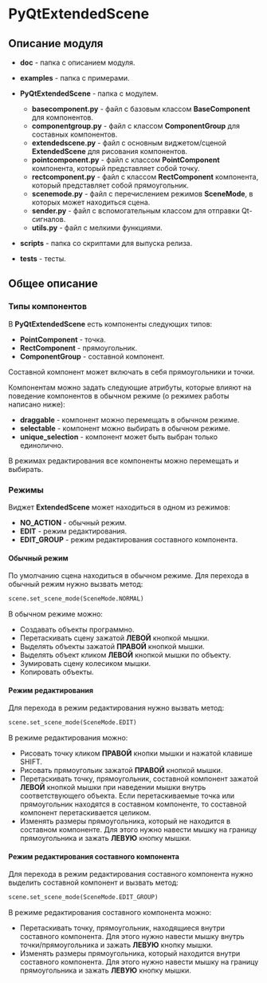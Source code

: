 # PyQtExtendedScene

## Описание модуля

* **doc** - папка с описанием модуля.
* **examples** - папка с примерами.

* **PyQtExtendedScene** - папка с модулем.
    * **basecomponent.py** - файл с базовым классом **BaseComponent** для компонентов.
    * **componentgroup.py** - файл с классом **ComponentGroup** для составных компонентов.
    * **extendedscene.py** - файл с основным виджетом/сценой **ExtendedScene** для рисования компонентов.
    * **pointcomponent.py** - файл с классом **PointComponent** компонента, который представляет собой точку.
    * **rectcomponent.py** - файл с классом **RectComponent** компонента, который представляет собой прямоугольник.
    * **scenemode.py** - файл с перечислением режимов **SceneMode**, в которых может находиться сцена.
    * **sender.py** - файл с вспомогательным классом для отправки Qt-сигналов. 
    * **utils.py** - файл с мелкими функциями.
* **scripts** - папка со скриптами для выпуска релиза.
* **tests** - тесты.

## Общее описание
### Типы компонентов
В **PyQtExtendedScene** есть компоненты следующих типов:
* **PointComponent** - точка.
* **RectComponent** - прямоугольник.
* **ComponentGroup** - составной компонент.

Составной компонент может включать в себя прямоугольники и точки.

Компонентам можно задать следующие атрибуты, которые влияют на поведение компонентов в обычном режиме (о режимех работы написано ниже):

* **draggable** - компонент можно перемещать в обычном режиме.
* **selectable** - компонент можно выбирать в обычном режиме.
* **unique_selection** - компонент может быть выбран только единолично.

В режимах редактирования все компоненты можно перемещать и выбирать.

### Режимы
Виджет **ExtendedScene** может находиться в одном из режимов:
* **NO_ACTION** - обычный режим.
* **EDIT** - режим редактирования.
* **EDIT_GROUP** - режим редактирования составного компонента.

#### Обычный режим
По умолчанию сцена находиться в обычном режиме. Для перехода в обычный режим нужно вызвать метод:

```python
scene.set_scene_mode(SceneMode.NORMAL)
```

В обычном режиме можно:
* Создавать объекты программно.
* Перетаскивать сцену зажатой **ЛЕВОЙ** кнопкой мышки.
* Выделять объекты зажатой **ПРАВОЙ** кнопкой мышки.
* Выделять объект кликом **ЛЕВОЙ** кнопкой мышки по объекту.
* Зумировать сцену колесиком мышки.
* Копировать объекты.

#### Режим редактирования
Для перехода в режим редактирования нужно вызвать метод:

```python
scene.set_scene_mode(SceneMode.EDIT)
```

В режиме редактирования можно:
* Рисовать точку кликом **ПРАВОЙ** кнопки мышки и нажатой клавише SHIFT.
* Рисовать прямоугольик зажатой **ПРАВОЙ** кнопкой мышки.
* Перетаскивать точку, прямоугольник, составной компонент зажатой **ЛЕВОЙ** кнопкой мышки при наведении мышки внутрь соответствующего объекта. Если перетаскиваемые точка или прямоугольник находятся в составном компоненте, то составной компонент перетаскивается целиком.
* Изменять размеры прямоугольника, который не находится в составном компоненте. Для этого нужно навести мышку на границу прямоугольника и зажать **ЛЕВУЮ** кнопку мышки.

#### Режим редактирования составного компонента

Для перехода в режим редактирования составного компонента нужно выделить составной компонент и вызвать метод:

```python
scene.set_scene_mode(SceneMode.EDIT_GROUP)
```

В режиме редактирования составного компонента можно:

* Перетаскивать точку, прямоугольник, находящиеся внутри составного компонента. Для этого нужно навести мышку внутрь точки/прямоугольника и зажать **ЛЕВУЮ** кнопку мышки.
* Изменять размеры прямоугольника, который находится внутри составного компонента. Для этого нужно навести мышку на границу прямоугольника и зажать **ЛЕВУЮ** кнопку мышки.